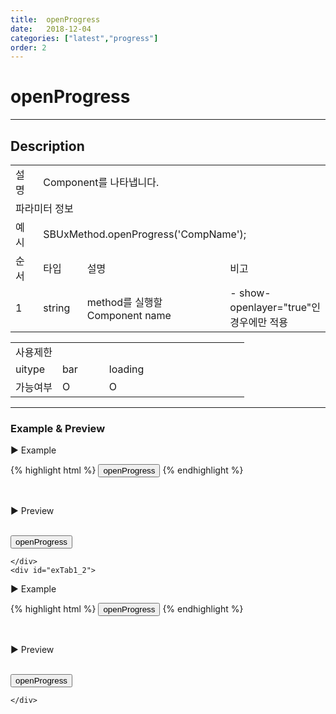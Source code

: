 ```yaml
---
title:  openProgress
date:   2018-12-04
categories: ["latest","progress"]
order: 2
---
```


openProgress
===

---

## Description

<table style="width:100%">
    <colgroup>
        <col width="10%"/>
        <col width="15%"/>
        <col width="55%"/>
        <col width="20%"/>
    </colgroup>
    <tr>
        <td class="tdTitle tdBg">설명</td>
        <td colspan="3">Component를 나타냅니다.</td>
    </tr>
    <tr>
        <td class="tdTitle tdCenter tdBg" colspan="4">파라미터 정보</td>
    </tr>
    <tr>
        <td class="tdTitle tdCenter tdBg">예시</td>
        <td colspan="3">SBUxMethod.openProgress('CompName');</td>
    </tr>
    <tr>
        <td class="tdTitle tdCenter tdBg">순서</td>
        <td class="tdTitle tdCenter tdBg">타입</td>
        <td class="tdTitle tdCenter tdBg">설명</td>
        <td class="tdTitle tdCenter tdBg">비고</td>
    </tr>
    <tr>
        <td class="tdCenter">1</td>
        <td class="tdCenter">string</td>
        <td>method를 실행할 Component name</td>
        <td>- show-openlayer="true"인 경우에만 적용</td>
    </tr>
</table>
<table style="width:100%">
    <colgroup>
        <col width="20%"/>
        <col width="20%"/>
        <col width="20%"/>
        <col width="20%"/>
        <col width="20%"/>
    </colgroup>
    <tr>
        <td class="tdTitle tdBg tdCenter" colspan="5">사용제한</td>
    </tr>
    <tr>
        <td class="tdTitle tdBg">uitype</td>
        <td class="tdCenter">bar</td>
        <td class="tdCenter">loading</td>
        <td></td>
        <td></td>
    </tr>
    <tr>
        <td class="tdTitle tdBg">가능여부</td>
        <td class="tdBlue tdCenter">O</td>
        <td class="tdBlue tdCenter">O</td>
        <td></td>
        <td></td>
    </tr>
</table>

---
### Example & Preview

<sbux-tabs id="exTab1" name="exTab1" uitype="normal" title-target-id-array="exTab1_1^exTab1_2" title-text-array="bar^loading">
</sbux-tabs>
<div class="tab-content">
    <div id="exTab1_1">

▶ Example

{% highlight html %}
<input type="button" value="openProgress" onclick="SBUxMethod.openProgress('sbTagNm1');">
<sbux-progress id="sbIdx1" name="sbTagNm1" uitype="bar" show-openlayer="true">
    <progress-bar>
        <bar valuenow="20"></bar>
    </progress-bar>
</sbux-progress>
{% endhighlight %}

<br>

▶ Preview

<br>
<input type="button" value="openProgress" onclick="SBUxMethod.openProgress('sbTagNm1');">
<sbux-progress id="sbIdx1" name="sbTagNm1" uitype="bar" show-openlayer="true">
    <progress-bar>
        <bar valuenow="20"></bar>
    </progress-bar>
</sbux-progress>

    </div>
    <div id="exTab1_2">

▶ Example

{% highlight html %}
<input type="button" value="openProgress" onclick="SBUxMethod.openProgress('sbTagNm2');">
<sbux-progress id="sbIdx2" name="sbTagNm2" uitype="loading" show-openlayer="true"></sbux-progress>
{% endhighlight %}

<br>

▶ Preview

<br>
<input type="button" value="openProgress" onclick="SBUxMethod.openProgress('sbTagNm2');">
<sbux-progress id="sbIdx2" name="sbTagNm2" uitype="loading" show-openlayer="true"></sbux-progress>

    </div>
</div>